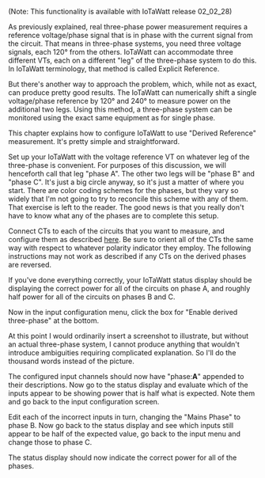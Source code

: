(Note: This functionality is available with IoTaWatt release 02_02_28)

As previously explained, real three-phase power measurement requires a reference voltage/phase signal that is in phase with the current signal from the circuit.  That means in three-phase systems, you need three voltage signals, each 120° from the others.  IoTaWatt can accommodate three different VTs, each on a different "leg" of the three-phase system to do this.  In IoTaWatt terminology, that method is called Explicit Reference.

But there's another way to approach the problem, which, while not as exact, can produce pretty good results.  The IoTaWatt can numerically shift a single voltage/phase reference by 120° and 240° to measure power on the additional two legs. Using this method, a three-phase system can be monitored using the exact same equipment as for single phase.

This chapter explains how to configure IoTaWatt to use "Derived Reference" measurement.  It's pretty simple and straightforward.

Set up your IoTaWatt with the voltage reference VT on whatever leg of the three-phase is convenient.  For purposes of this discussion, we will henceforth call that leg "phase A".  The other two legs will be "phase B" and "phase C".  It's just a big circle anyway, so it's just a matter of where you start.  There are color coding schemes for the phases, but they vary so widely that I'm not going to try to reconcile this scheme with any of them.  That exercise is left to the reader.  The good news is that you really don't have to know what any of the phases are to complete this setup.

Connect CTs to each of the circuits that you want to measure, and configure them as described [here](https://github.com/boblemaire/IoTaWatt/wiki/Adding-Power-Channels-(CTs)). Be sure to orient all of the CTs the same way with respect to whatever polarity indicator they employ. The following instructions may not work as described if any CTs on the derived phases are reversed.

If you've done everything correctly, your IoTaWatt status display should be displaying the correct power for all of the circuits on phase A, and roughly half power for all of the circuits on phases B and C.

Now in the input configuration menu, click the box for "Enable derived three-phase" at the bottom.

At this point I would ordinarily insert a screenshot to illustrate, but without an actual three-phase system, I cannot produce anything that wouldn't introduce ambiguities requiring complicated explanation.  So I'll do the thousand words instead of the picture.

The configured input channels should now have "phase:**A**" appended to their descriptions. Now go to the status display and evaluate which of the inputs appear to be showing power that is half what is expected.  Note them and go back to the input configuration screen.

Edit each of the incorrect inputs in turn, changing the "Mains Phase" to phase B.  Now go back to the status display and see which inputs still appear to be half of the expected value, go back to the input menu and change those to phase C.

The status display should now indicate the correct power for all of the phases.

